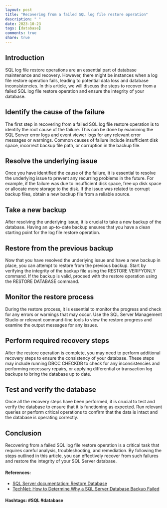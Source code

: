 ```yaml
---
layout: post
title: "Recovering from a failed SQL log file restore operation"
description: " "
date: 2023-10-23
tags: [database]
comments: true
share: true
---
```


## Introduction
SQL log file restore operations are an essential part of database maintenance and recovery. However, there might be instances when a log file restore operation fails, leading to potential data loss and database inconsistencies. In this article, we will discuss the steps to recover from a failed SQL log file restore operation and ensure the integrity of your database.

## Identify the cause of the failure
The first step in recovering from a failed SQL log file restore operation is to identify the root cause of the failure. This can be done by examining the SQL Server error logs and event viewer logs for any relevant error messages or warnings. Common causes of failure include insufficient disk space, incorrect backup file path, or corruption in the backup file.

## Resolve the underlying issue
Once you have identified the cause of the failure, it is essential to resolve the underlying issue to prevent any recurring problems in the future. For example, if the failure was due to insufficient disk space, free up disk space or allocate more storage to the disk. If the issue was related to corrupt backup files, obtain a new backup file from a reliable source.

## Take a new backup
After resolving the underlying issue, it is crucial to take a new backup of the database. Having an up-to-date backup ensures that you have a clean starting point for the log file restore operation.

## Restore from the previous backup
Now that you have resolved the underlying issue and have a new backup in place, you can attempt to restore from the previous backup. Start by verifying the integrity of the backup file using the RESTORE VERIFYONLY command. If the backup is valid, proceed with the restore operation using the RESTORE DATABASE command.

## Monitor the restore process
During the restore process, it is essential to monitor the progress and check for any errors or warnings that may occur. Use the SQL Server Management Studio or relevant command-line tools to view the restore progress and examine the output messages for any issues.

## Perform required recovery steps
After the restore operation is complete, you may need to perform additional recovery steps to ensure the consistency of your database. These steps may include running DBCC CHECKDB to check for any inconsistencies and performing necessary repairs, or applying differential or transaction log backups to bring the database up to date.

## Test and verify the database
Once all the recovery steps have been performed, it is crucial to test and verify the database to ensure that it is functioning as expected. Run relevant queries or perform critical operations to confirm that the data is intact and the database is operating correctly.

## Conclusion
Recovering from a failed SQL log file restore operation is a critical task that requires careful analysis, troubleshooting, and remediation. By following the steps outlined in this article, you can effectively recover from such failures and restore the integrity of your SQL Server database.

#### References:
- [SQL Server documentation: Restore Database](https://docs.microsoft.com/en-us/sql/t-sql/statements/restore-statements-Transact-SQL?view=sql-server-ver15)
- [TechNet: How to Determine Why a SQL Server Database Backup Failed](https://social.technet.microsoft.com/wiki/contents/articles/2528.how-to-determine-why-a-sql-server-database-backup-failed.aspx)

#### Hashtags: #SQL #database